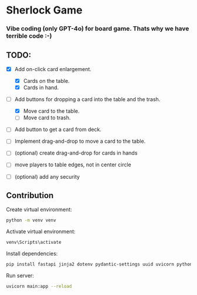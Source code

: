 # Sherlock Game
### Vibe coding (only GPT-4o) for board game. Thats why we have terrible code :-)

## TODO:

- [x] Add on-click card enlargement.
    - [x] Cards on the table.
    - [x] Cards in hand.
- [ ] Add buttons for dropping a card into the table and the trash.
    - [x] Move card to the table.
    - [ ] Move card to trash.
- [ ] Add button to get a card from deck.
- [ ] Implement drag-and-drop to move a card to the table.

- [ ] (optional) create drag-and-drop for cards in hands
- [ ] move players to table edges, not in center circle
- [ ] (optional) add any  security

## Contribution

Create virtual environment:

```bash
python -m venv venv
```

Activate virtual environment:

```bash
venv\Scripts\activate
```

Install dependencies:

```bash
pip install fastapi jinja2 dotenv pydantic-settings uuid uvicorn python-multipart
```

Run server:

```bash
uvicorn main:app --reload
```